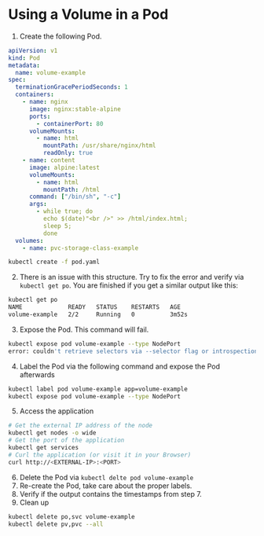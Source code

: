 # Using a Volume in a Pod

1. Create the following Pod. 
```yaml 
apiVersion: v1
kind: Pod
metadata:
  name: volume-example
spec:
  terminationGracePeriodSeconds: 1
  containers:
    - name: nginx
      image: nginx:stable-alpine
      ports:
        - containerPort: 80
      volumeMounts:
        - name: html
          mountPath: /usr/share/nginx/html
          readOnly: true
    - name: content
      image: alpine:latest
      volumeMounts:
        - name: html
          mountPath: /html
      command: ["/bin/sh", "-c"]
      args:
        - while true; do
          echo $(date)"<br />" >> /html/index.html;
          sleep 5;
          done
  volumes:
    - name: pvc-storage-class-example
```
```bash
kubectl create -f pod.yaml
```
2. There is an issue with this structure. Try to fix the error and verify via `kubectl get po`. You are finished if you get a similar output like this:
```bash
kubectl get po
NAME             READY   STATUS    RESTARTS   AGE
volume-example   2/2     Running   0          3m52s
```
3. Expose the Pod. This command will fail.
```bash
kubectl expose pod volume-example --type NodePort
error: couldn't retrieve selectors via --selector flag or introspection: the pod has no labels and cannot be exposed
```
4. Label the Pod via the following command and expose the Pod afterwards
```bash
kubectl label pod volume-example app=volume-example
kubectl expose pod volume-example --type NodePort
```
5. Access the application
```bash
# Get the external IP address of the node
kubectl get nodes -o wide
# Get the port of the application
kubectl get services
# Curl the application (or visit it in your Browser)
curl http://<EXTERNAL-IP>:<PORT>
```
6. Delete the Pod via `kubectl delte pod volume-example`
7. Re-create the Pod, take care about the proper labels. 
8. Verify if the output contains the timestamps from step 7.
9. Clean up
```bash
kubectl delete po,svc volume-example
kubectl delete pv,pvc --all
```